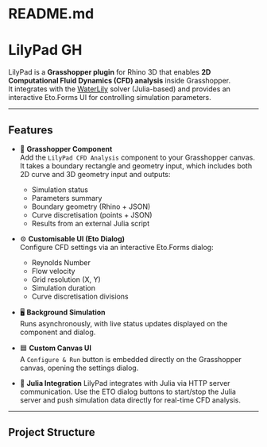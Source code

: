 ﻿
README.md
====================================================

# LilyPad GH

LilyPad is a **Grasshopper plugin** for Rhino 3D that enables **2D Computational Fluid Dynamics (CFD) analysis** inside Grasshopper.  
It integrates with the [WaterLily](https://github.com/WaterLily-jl/WaterLily.jl) solver (Julia-based) and provides an interactive Eto.Forms UI for controlling simulation parameters.

---

## Features

- 📐 **Grasshopper Component**  
  Add the `LilyPad CFD Analysis` component to your Grasshopper canvas. It takes a boundary rectangle and geometry input, which includes both 2D curve and 3D geometry input and outputs:
  - Simulation status
  - Parameters summary
  - Boundary geometry (Rhino + JSON)
  - Curve discretisation (points + JSON)
  - Results from an external Julia script

- ⚙️ **Customisable UI (Eto Dialog)**  
  Configure CFD settings via an interactive Eto.Forms dialog:
  - Reynolds Number
  - Flow velocity
  - Grid resolution (X, Y)
  - Simulation duration
  - Curve discretisation divisions

- 🖥 **Background Simulation**  
  Runs asynchronously, with live status updates displayed on the component and dialog.

- 🟦 **Custom Canvas UI**  
  A `Configure & Run` button is embedded directly on the Grasshopper canvas, opening the settings dialog.

- 🐍 **Julia Integration**
  LilyPad integrates with Julia via HTTP server communication. Use the ETO dialog buttons to start/stop the Julia server and push simulation data directly for real-time CFD analysis.

---

## Project Structure

